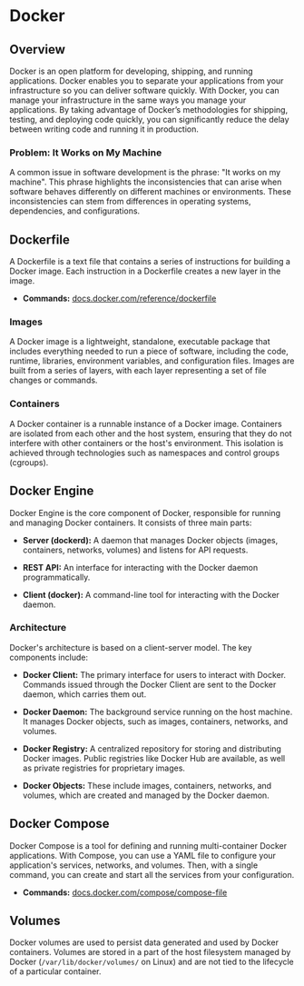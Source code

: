 # Docker

## Overview

Docker is an open platform for developing, shipping, and running applications. Docker enables you to separate your applications from your infrastructure so you can deliver software quickly. With Docker, you can manage your infrastructure in the same ways you manage your applications. By taking advantage of Docker’s methodologies for shipping, testing, and deploying code quickly, you can significantly reduce the delay between writing code and running it in production.

### Problem: It Works on My Machine

A common issue in software development is the phrase: "It works on my machine". This phrase highlights the inconsistencies that can arise when software behaves differently on different machines or environments. These inconsistencies can stem from differences in operating systems, dependencies, and configurations.

## Dockerfile

A Dockerfile is a text file that contains a series of instructions for building a Docker image. Each instruction in a Dockerfile creates a new layer in the image.

- **Commands:** [docs.docker.com/reference/dockerfile](https://docs.docker.com/reference/dockerfile)

### Images

A Docker image is a lightweight, standalone, executable package that includes everything needed to run a piece of software, including the code, runtime, libraries, environment variables, and configuration files. Images are built from a series of layers, with each layer representing a set of file changes or commands.

### Containers

A Docker container is a runnable instance of a Docker image. Containers are isolated from each other and the host system, ensuring that they do not interfere with other containers or the host's environment. This isolation is achieved through technologies such as namespaces and control groups (cgroups).

## Docker Engine

Docker Engine is the core component of Docker, responsible for running and managing Docker containers. It consists of three main parts:

- **Server (dockerd):** A daemon that manages Docker objects (images, containers, networks, volumes) and listens for API requests.

- **REST API:** An interface for interacting with the Docker daemon programmatically.

- **Client (docker):** A command-line tool for interacting with the Docker daemon.

### Architecture

Docker's architecture is based on a client-server model. The key components include:

- **Docker Client:** The primary interface for users to interact with Docker. Commands issued through the Docker Client are sent to the Docker daemon, which carries them out.

- **Docker Daemon:** The background service running on the host machine. It manages Docker objects, such as images, containers, networks, and volumes.

- **Docker Registry:** A centralized repository for storing and distributing Docker images. Public registries like Docker Hub are available, as well as private registries for proprietary images.

- **Docker Objects:** These include images, containers, networks, and volumes, which are created and managed by the Docker daemon.

## Docker Compose

Docker Compose is a tool for defining and running multi-container Docker applications. With Compose, you can use a YAML file to configure your application's services, networks, and volumes. Then, with a single command, you can create and start all the services from your configuration.

- **Commands:** [docs.docker.com/compose/compose-file](https://docs.docker.com/compose/compose-file)

## Volumes

Docker volumes are used to persist data generated and used by Docker containers. Volumes are stored in a part of the host filesystem managed by Docker (`/var/lib/docker/volumes/` on Linux) and are not tied to the lifecycle of a particular container.

